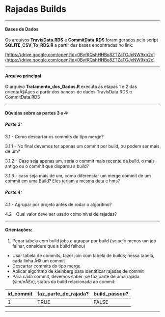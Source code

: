 # Rajadas Builds

<hr>

#### Bases de Dados

Os arquivos **TravisData.RDS** e **CommitData.RDS** foram gerados pelo script **SQLITE_CSV_To_RDS.R** a partir das bases encontradas no link:

[https://drive.google.com/open?id=0ByfKQshHHBo8ZTZaTGJxNW9xb2c](https://drive.google.com/open?id=0ByfKQshHHBo8ZTZaTGJxNW9xb2c)

<hr>

#### Arquivo principal

O arquivo **Tratamento_dos_Dados.R** executa as etapas 1 e 2 das orientaÃ§Ãµes a partir dos bancos de dados TravisData.RDS e CommitData.RDS

<hr>

 #### Dúvidas sobre as partes 3 e 4:

##### Parte 3:

 3.1 - Como descartar os commits do tipo merge?

 3.1.1 - No final devemos ter apenas um commit por build, ou podem ser mais de um?

 3.1.2 - Caso seja apenas um, seria o commit mais recente da build, o mais antigo ou o commit que disparou a build?

 3.1.3 - caso seja mais de um, como diferenciar um merge commit de um commit em uma Build? Eles teriam a mesma data e hms?

 ##### Parte 4:

4.1 - Agrupar por projeto antes de rodar o algoritmo?

4.2 - Qual valor deve ser usado como nível de rajadas?

<hr>

#### Orientações:

1. Pegar tabela com build jobs e agrupar por build (se pelo menos um job falhar, considere que a build falhou)
- Usar tabela de commits, fazer join com tabela de builds; nessa tabela, cada linha Ã© um commit
- Descartar commits do tipo merge
- Aplicar algoritmo de kleinberg para identificar rajadas de commit
- Para cada commit, devemos saber: se faz parte de uma rajada (sim/nÃ£o), status da build relacionada ao commit:


| id_commit | faz_parte_de_rajada? | build_passou? |
|---- |--- |---- |
| 1 | TRUE | FALSE |

<hr>
